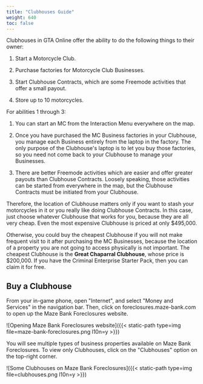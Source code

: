 ```yaml
---
title: "Clubhouses Guide"
weight: 640
toc: false
---
```



Clubhouses in GTA Online offer the ability to do the following things to their
owner:

1. Start a Motorcycle Club.

2. Purchase factories for Motorcycle Club Businesses.

3. Start Clubhouse Contracts, which are some Freemode activities that offer
   a small payout.

4. Store up to 10 motorcycles.

For abilities 1 through 3:

1. You can start an MC from the Interaction Menu everywhere on the map.

2. Once you have purchased the MC Business factories in your Clubhouse, you
   manage each Business entirely from the laptop in the factory. The only
   purpose of the Clubhouse's laptop is to let you buy those factories, so you
   need not come back to your Clubhouse to manage your Businesses.

3. There are better Freemode activities which are easier and offer greater
   payouts than Clubhouse Contracts. Loosely speaking, those activities can be
   started from everywhere in the map, but the Clubhouse Contracts must be
   initiated from your Clubhouse.

Therefore, the location of Clubhouse matters only if you want to stash your
motorcycles in it or you really like doing Clubhouse Contracts. In this case,
just choose whatever Clubhouse that works for you, because they are all very
cheap. Even the most expensive Clubhouse is priced at only $495,000.

Otherwise, you could buy the cheapest Clubhouse if you will not make frequent
visit to it after purchasing the MC Businesses, because the location of a
property you are not going to access physically is not important. The cheapest
Clubhouse is the **Great Chaparral Clubhouse**, whose price is $200,000. If you
have the Criminal Enterprise Starter Pack, then you can claim it for free.

## Buy a Clubhouse

From your in-game phone, open "Internet", and select "Money and Services" in
the navigation bar. Then, click on foreclosures.maze-bank.com to open up the
Maze Bank Foreclosures website.

![Opening Maze Bank Foreclosures
website]({{< static-path type=img file=maze-bank-foreclosures.png l10n=y >}})

You will see multiple types of business properties available on Maze Bank
Foreclosures. To view only Clubhouses, click on the "Clubhouses" option on the
top-right corner.

![Some Clubhouses on Maze Bank
Foreclosures]({{< static-path type=img file=clubhouses.png l10n=y >}})
